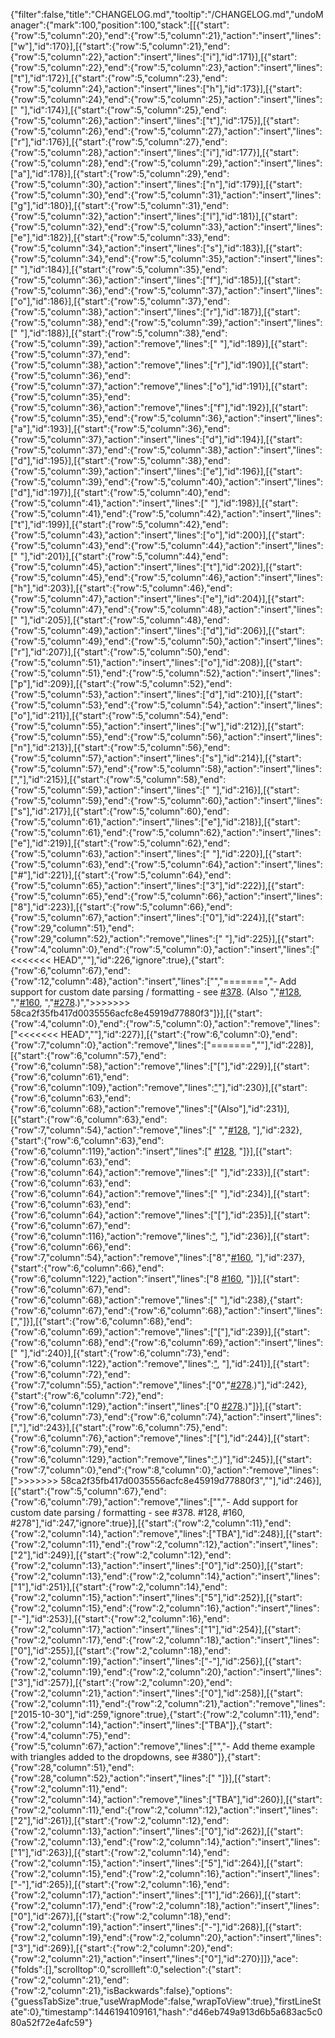 {"filter":false,"title":"CHANGELOG.md","tooltip":"/CHANGELOG.md","undoManager":{"mark":100,"position":100,"stack":[[{"start":{"row":5,"column":20},"end":{"row":5,"column":21},"action":"insert","lines":["w"],"id":170}],[{"start":{"row":5,"column":21},"end":{"row":5,"column":22},"action":"insert","lines":["i"],"id":171}],[{"start":{"row":5,"column":22},"end":{"row":5,"column":23},"action":"insert","lines":["t"],"id":172}],[{"start":{"row":5,"column":23},"end":{"row":5,"column":24},"action":"insert","lines":["h"],"id":173}],[{"start":{"row":5,"column":24},"end":{"row":5,"column":25},"action":"insert","lines":[" "],"id":174}],[{"start":{"row":5,"column":25},"end":{"row":5,"column":26},"action":"insert","lines":["t"],"id":175}],[{"start":{"row":5,"column":26},"end":{"row":5,"column":27},"action":"insert","lines":["r"],"id":176}],[{"start":{"row":5,"column":27},"end":{"row":5,"column":28},"action":"insert","lines":["i"],"id":177}],[{"start":{"row":5,"column":28},"end":{"row":5,"column":29},"action":"insert","lines":["a"],"id":178}],[{"start":{"row":5,"column":29},"end":{"row":5,"column":30},"action":"insert","lines":["n"],"id":179}],[{"start":{"row":5,"column":30},"end":{"row":5,"column":31},"action":"insert","lines":["g"],"id":180}],[{"start":{"row":5,"column":31},"end":{"row":5,"column":32},"action":"insert","lines":["l"],"id":181}],[{"start":{"row":5,"column":32},"end":{"row":5,"column":33},"action":"insert","lines":["e"],"id":182}],[{"start":{"row":5,"column":33},"end":{"row":5,"column":34},"action":"insert","lines":["s"],"id":183}],[{"start":{"row":5,"column":34},"end":{"row":5,"column":35},"action":"insert","lines":[" "],"id":184}],[{"start":{"row":5,"column":35},"end":{"row":5,"column":36},"action":"insert","lines":["f"],"id":185}],[{"start":{"row":5,"column":36},"end":{"row":5,"column":37},"action":"insert","lines":["o"],"id":186}],[{"start":{"row":5,"column":37},"end":{"row":5,"column":38},"action":"insert","lines":["r"],"id":187}],[{"start":{"row":5,"column":38},"end":{"row":5,"column":39},"action":"insert","lines":[" "],"id":188}],[{"start":{"row":5,"column":38},"end":{"row":5,"column":39},"action":"remove","lines":[" "],"id":189}],[{"start":{"row":5,"column":37},"end":{"row":5,"column":38},"action":"remove","lines":["r"],"id":190}],[{"start":{"row":5,"column":36},"end":{"row":5,"column":37},"action":"remove","lines":["o"],"id":191}],[{"start":{"row":5,"column":35},"end":{"row":5,"column":36},"action":"remove","lines":["f"],"id":192}],[{"start":{"row":5,"column":35},"end":{"row":5,"column":36},"action":"insert","lines":["a"],"id":193}],[{"start":{"row":5,"column":36},"end":{"row":5,"column":37},"action":"insert","lines":["d"],"id":194}],[{"start":{"row":5,"column":37},"end":{"row":5,"column":38},"action":"insert","lines":["d"],"id":195}],[{"start":{"row":5,"column":38},"end":{"row":5,"column":39},"action":"insert","lines":["e"],"id":196}],[{"start":{"row":5,"column":39},"end":{"row":5,"column":40},"action":"insert","lines":["d"],"id":197}],[{"start":{"row":5,"column":40},"end":{"row":5,"column":41},"action":"insert","lines":[" "],"id":198}],[{"start":{"row":5,"column":41},"end":{"row":5,"column":42},"action":"insert","lines":["t"],"id":199}],[{"start":{"row":5,"column":42},"end":{"row":5,"column":43},"action":"insert","lines":["o"],"id":200}],[{"start":{"row":5,"column":43},"end":{"row":5,"column":44},"action":"insert","lines":[" "],"id":201}],[{"start":{"row":5,"column":44},"end":{"row":5,"column":45},"action":"insert","lines":["t"],"id":202}],[{"start":{"row":5,"column":45},"end":{"row":5,"column":46},"action":"insert","lines":["h"],"id":203}],[{"start":{"row":5,"column":46},"end":{"row":5,"column":47},"action":"insert","lines":["e"],"id":204}],[{"start":{"row":5,"column":47},"end":{"row":5,"column":48},"action":"insert","lines":[" "],"id":205}],[{"start":{"row":5,"column":48},"end":{"row":5,"column":49},"action":"insert","lines":["d"],"id":206}],[{"start":{"row":5,"column":49},"end":{"row":5,"column":50},"action":"insert","lines":["r"],"id":207}],[{"start":{"row":5,"column":50},"end":{"row":5,"column":51},"action":"insert","lines":["o"],"id":208}],[{"start":{"row":5,"column":51},"end":{"row":5,"column":52},"action":"insert","lines":["p"],"id":209}],[{"start":{"row":5,"column":52},"end":{"row":5,"column":53},"action":"insert","lines":["d"],"id":210}],[{"start":{"row":5,"column":53},"end":{"row":5,"column":54},"action":"insert","lines":["o"],"id":211}],[{"start":{"row":5,"column":54},"end":{"row":5,"column":55},"action":"insert","lines":["w"],"id":212}],[{"start":{"row":5,"column":55},"end":{"row":5,"column":56},"action":"insert","lines":["n"],"id":213}],[{"start":{"row":5,"column":56},"end":{"row":5,"column":57},"action":"insert","lines":["s"],"id":214}],[{"start":{"row":5,"column":57},"end":{"row":5,"column":58},"action":"insert","lines":[","],"id":215}],[{"start":{"row":5,"column":58},"end":{"row":5,"column":59},"action":"insert","lines":[" "],"id":216}],[{"start":{"row":5,"column":59},"end":{"row":5,"column":60},"action":"insert","lines":["s"],"id":217}],[{"start":{"row":5,"column":60},"end":{"row":5,"column":61},"action":"insert","lines":["e"],"id":218}],[{"start":{"row":5,"column":61},"end":{"row":5,"column":62},"action":"insert","lines":["e"],"id":219}],[{"start":{"row":5,"column":62},"end":{"row":5,"column":63},"action":"insert","lines":[" "],"id":220}],[{"start":{"row":5,"column":63},"end":{"row":5,"column":64},"action":"insert","lines":["#"],"id":221}],[{"start":{"row":5,"column":64},"end":{"row":5,"column":65},"action":"insert","lines":["3"],"id":222}],[{"start":{"row":5,"column":65},"end":{"row":5,"column":66},"action":"insert","lines":["8"],"id":223}],[{"start":{"row":5,"column":66},"end":{"row":5,"column":67},"action":"insert","lines":["0"],"id":224}],[{"start":{"row":29,"column":51},"end":{"row":29,"column":52},"action":"remove","lines":[" "],"id":225}],[{"start":{"row":4,"column":0},"end":{"row":5,"column":0},"action":"insert","lines":["<<<<<<< HEAD",""],"id":226,"ignore":true},{"start":{"row":6,"column":67},"end":{"row":12,"column":48},"action":"insert","lines":["","=======","- Add support for custom date parsing / formatting - see [#378](https://github.com/dbushell/Pikaday/pull/378]). (Also ","[#128](https://github.com/dbushell/Pikaday/pull/128), ","[#160](https://github.com/dbushell/Pikaday/pull/160), ","[#278](https://github.com/dbushell/Pikaday/pull/278]).)",">>>>>>> 58ca2f35fb417d0035556acfc8e45919d77880f3"]}],[{"start":{"row":4,"column":0},"end":{"row":5,"column":0},"action":"remove","lines":["<<<<<<< HEAD",""],"id":227}],[{"start":{"row":6,"column":0},"end":{"row":7,"column":0},"action":"remove","lines":["=======",""],"id":228}],[{"start":{"row":6,"column":57},"end":{"row":6,"column":58},"action":"remove","lines":["["],"id":229}],[{"start":{"row":6,"column":61},"end":{"row":6,"column":109},"action":"remove","lines":["](https://github.com/dbushell/Pikaday/pull/378])"],"id":230}],[{"start":{"row":6,"column":63},"end":{"row":6,"column":68},"action":"remove","lines":["(Also"],"id":231}],[{"start":{"row":6,"column":63},"end":{"row":7,"column":54},"action":"remove","lines":[" ","[#128](https://github.com/dbushell/Pikaday/pull/128), "],"id":232},{"start":{"row":6,"column":63},"end":{"row":6,"column":119},"action":"insert","lines":["  [#128](https://github.com/dbushell/Pikaday/pull/128), "]}],[{"start":{"row":6,"column":63},"end":{"row":6,"column":64},"action":"remove","lines":[" "],"id":233}],[{"start":{"row":6,"column":63},"end":{"row":6,"column":64},"action":"remove","lines":[" "],"id":234}],[{"start":{"row":6,"column":63},"end":{"row":6,"column":64},"action":"remove","lines":["["],"id":235}],[{"start":{"row":6,"column":67},"end":{"row":6,"column":116},"action":"remove","lines":["](https://github.com/dbushell/Pikaday/pull/128), "],"id":236}],[{"start":{"row":6,"column":66},"end":{"row":7,"column":54},"action":"remove","lines":["8","[#160](https://github.com/dbushell/Pikaday/pull/160), "],"id":237},{"start":{"row":6,"column":66},"end":{"row":6,"column":122},"action":"insert","lines":["8 [#160](https://github.com/dbushell/Pikaday/pull/160), "]}],[{"start":{"row":6,"column":67},"end":{"row":6,"column":68},"action":"remove","lines":[" "],"id":238},{"start":{"row":6,"column":67},"end":{"row":6,"column":68},"action":"insert","lines":[","]}],[{"start":{"row":6,"column":68},"end":{"row":6,"column":69},"action":"remove","lines":["["],"id":239}],[{"start":{"row":6,"column":68},"end":{"row":6,"column":69},"action":"insert","lines":[" "],"id":240}],[{"start":{"row":6,"column":73},"end":{"row":6,"column":122},"action":"remove","lines":["](https://github.com/dbushell/Pikaday/pull/160), "],"id":241}],[{"start":{"row":6,"column":72},"end":{"row":7,"column":55},"action":"remove","lines":["0","[#278](https://github.com/dbushell/Pikaday/pull/278]).)"],"id":242},{"start":{"row":6,"column":72},"end":{"row":6,"column":129},"action":"insert","lines":["0 [#278](https://github.com/dbushell/Pikaday/pull/278]).)"]}],[{"start":{"row":6,"column":73},"end":{"row":6,"column":74},"action":"insert","lines":[","],"id":243}],[{"start":{"row":6,"column":75},"end":{"row":6,"column":76},"action":"remove","lines":["["],"id":244}],[{"start":{"row":6,"column":79},"end":{"row":6,"column":129},"action":"remove","lines":["](https://github.com/dbushell/Pikaday/pull/278]).)"],"id":245}],[{"start":{"row":7,"column":0},"end":{"row":8,"column":0},"action":"remove","lines":[">>>>>>> 58ca2f35fb417d0035556acfc8e45919d77880f3",""],"id":246}],[{"start":{"row":5,"column":67},"end":{"row":6,"column":79},"action":"remove","lines":["","- Add support for custom date parsing / formatting - see #378. #128, #160, #278"],"id":247,"ignore":true}],[{"start":{"row":2,"column":11},"end":{"row":2,"column":14},"action":"remove","lines":["TBA"],"id":248}],[{"start":{"row":2,"column":11},"end":{"row":2,"column":12},"action":"insert","lines":["2"],"id":249}],[{"start":{"row":2,"column":12},"end":{"row":2,"column":13},"action":"insert","lines":["0"],"id":250}],[{"start":{"row":2,"column":13},"end":{"row":2,"column":14},"action":"insert","lines":["1"],"id":251}],[{"start":{"row":2,"column":14},"end":{"row":2,"column":15},"action":"insert","lines":["5"],"id":252}],[{"start":{"row":2,"column":15},"end":{"row":2,"column":16},"action":"insert","lines":["-"],"id":253}],[{"start":{"row":2,"column":16},"end":{"row":2,"column":17},"action":"insert","lines":["1"],"id":254}],[{"start":{"row":2,"column":17},"end":{"row":2,"column":18},"action":"insert","lines":["0"],"id":255}],[{"start":{"row":2,"column":18},"end":{"row":2,"column":19},"action":"insert","lines":["-"],"id":256}],[{"start":{"row":2,"column":19},"end":{"row":2,"column":20},"action":"insert","lines":["3"],"id":257}],[{"start":{"row":2,"column":20},"end":{"row":2,"column":21},"action":"insert","lines":["0"],"id":258}],[{"start":{"row":2,"column":11},"end":{"row":2,"column":21},"action":"remove","lines":["2015-10-30"],"id":259,"ignore":true},{"start":{"row":2,"column":11},"end":{"row":2,"column":14},"action":"insert","lines":["TBA"]},{"start":{"row":4,"column":75},"end":{"row":5,"column":67},"action":"remove","lines":["","- Add theme example with triangles added to the dropdowns, see #380"]},{"start":{"row":28,"column":51},"end":{"row":28,"column":52},"action":"insert","lines":[" "]}],[{"start":{"row":2,"column":11},"end":{"row":2,"column":14},"action":"remove","lines":["TBA"],"id":260}],[{"start":{"row":2,"column":11},"end":{"row":2,"column":12},"action":"insert","lines":["2"],"id":261}],[{"start":{"row":2,"column":12},"end":{"row":2,"column":13},"action":"insert","lines":["0"],"id":262}],[{"start":{"row":2,"column":13},"end":{"row":2,"column":14},"action":"insert","lines":["1"],"id":263}],[{"start":{"row":2,"column":14},"end":{"row":2,"column":15},"action":"insert","lines":["5"],"id":264}],[{"start":{"row":2,"column":15},"end":{"row":2,"column":16},"action":"insert","lines":["-"],"id":265}],[{"start":{"row":2,"column":16},"end":{"row":2,"column":17},"action":"insert","lines":["1"],"id":266}],[{"start":{"row":2,"column":17},"end":{"row":2,"column":18},"action":"insert","lines":["0"],"id":267}],[{"start":{"row":2,"column":18},"end":{"row":2,"column":19},"action":"insert","lines":["-"],"id":268}],[{"start":{"row":2,"column":19},"end":{"row":2,"column":20},"action":"insert","lines":["3"],"id":269}],[{"start":{"row":2,"column":20},"end":{"row":2,"column":21},"action":"insert","lines":["0"],"id":270}]]},"ace":{"folds":[],"scrolltop":0,"scrollleft":0,"selection":{"start":{"row":2,"column":21},"end":{"row":2,"column":21},"isBackwards":false},"options":{"guessTabSize":true,"useWrapMode":false,"wrapToView":true},"firstLineState":0},"timestamp":1446194109161,"hash":"d46eb749a913d6b5a683ac5c080a52f72e4afc59"}